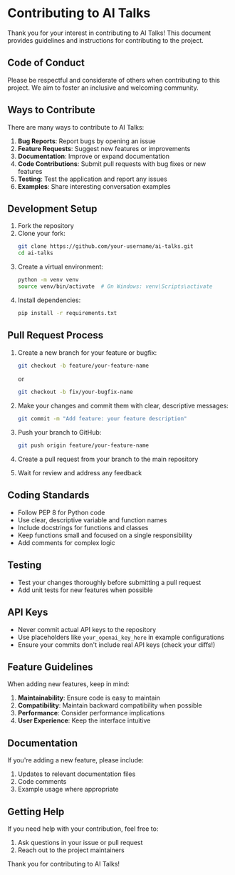 # Contributing to AI Talks

Thank you for your interest in contributing to AI Talks! This document provides guidelines and instructions for contributing to the project.

## Code of Conduct

Please be respectful and considerate of others when contributing to this project. We aim to foster an inclusive and welcoming community.

## Ways to Contribute

There are many ways to contribute to AI Talks:

1. **Bug Reports**: Report bugs by opening an issue
2. **Feature Requests**: Suggest new features or improvements
3. **Documentation**: Improve or expand documentation
4. **Code Contributions**: Submit pull requests with bug fixes or new features
5. **Testing**: Test the application and report any issues
6. **Examples**: Share interesting conversation examples

## Development Setup

1. Fork the repository
2. Clone your fork:
   ```bash
   git clone https://github.com/your-username/ai-talks.git
   cd ai-talks
   ```
3. Create a virtual environment:
   ```bash
   python -m venv venv
   source venv/bin/activate  # On Windows: venv\Scripts\activate
   ```
4. Install dependencies:
   ```bash
   pip install -r requirements.txt
   ```

## Pull Request Process

1. Create a new branch for your feature or bugfix:
   ```bash
   git checkout -b feature/your-feature-name
   ```
   or
   ```bash
   git checkout -b fix/your-bugfix-name
   ```

2. Make your changes and commit them with clear, descriptive messages:
   ```bash
   git commit -m "Add feature: your feature description"
   ```

3. Push your branch to GitHub:
   ```bash
   git push origin feature/your-feature-name
   ```

4. Create a pull request from your branch to the main repository

5. Wait for review and address any feedback

## Coding Standards

- Follow PEP 8 for Python code
- Use clear, descriptive variable and function names
- Include docstrings for functions and classes
- Keep functions small and focused on a single responsibility
- Add comments for complex logic

## Testing

- Test your changes thoroughly before submitting a pull request
- Add unit tests for new features when possible

## API Keys

- Never commit actual API keys to the repository
- Use placeholders like `your_openai_key_here` in example configurations
- Ensure your commits don't include real API keys (check your diffs!)

## Feature Guidelines

When adding new features, keep in mind:

1. **Maintainability**: Ensure code is easy to maintain
2. **Compatibility**: Maintain backward compatibility when possible
3. **Performance**: Consider performance implications
4. **User Experience**: Keep the interface intuitive

## Documentation

If you're adding a new feature, please include:

1. Updates to relevant documentation files
2. Code comments
3. Example usage where appropriate

## Getting Help

If you need help with your contribution, feel free to:

1. Ask questions in your issue or pull request
2. Reach out to the project maintainers

Thank you for contributing to AI Talks!